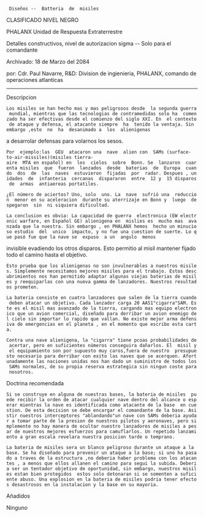 ` Diseños --  Batteria  de  misiles`

CLASIFICADO NIVEL NEGRO

PHALANX Unidad de Respuesta Extraterrestre

Detalles constructivos, nivel de autorizacion sigma -- Solo para el
comandante

Archivado: 18 de Marzo del 2084

por: Cdr. Paul Navarre, R&D: Division de ingienieria, PHALANX, comando
de operaciones atlanticas

------------------------------------------------------------------------

Descripcion

`Los misiles se han hecho mas y mas peligrosos desde  la segunda guerra mundial, mientras que las tecnologias de contramedidas solo ha  comenzado ha ser efectivas desde el comienzo del siglo XXI. En  el contexto de ataque y defensa, el atacante siempre  ha  tenido la ventaja. Sin embargo ,esto  no  ha  desanimado a  los  alienigenas`

a desarrolar defensas para volarnos los sesos.

`Por  ejemplo:las  GEU  atacaron una  nave  alien con  SAMs (surface-to-air-missiles)(misiles tierra-aire  MTA en español) en  los  cielos  sobre  Bonn. Se  lanzaron  cuarenta misiles  que  fueron  lanzados  desde  baterias  de  Europa  cuando  dos  de  las  naves  estuvieron  fijadas  por  radar. Despues , unidades  de  infanteria  cercanas  dispararon  entre  12 y  15 disparos de  armas  antiaereas portatiles.`

`¿El número de aciertos? Uno, solo  uno. La  nave  sufrió una  reduccion  menor en su aceleracion  durante su aterrizaje en Bonn y  luego  despegaron  sin  ni siquiera dificultad.`

`La conclusion es obvia: La capacidad de guerra  electronica (EW electronic warfare, en Español GE) alienigena en  mislies es  mucho mas  avanzada que la nuestra. Sin embargo , en PHALANX hemos  hecho un minucioso estudio  del  unico  impacto, y no fue una cuestion de suerte. Lo que pasó fue que la nave se  expuso  a un  angulo  menos`

invisible evadiendo los otros disparos. Esto permitio al misil mantener
fijado todo el camino hasta el objetivo.

`Esto prueba que los alienigenas no son invulnerables a nuestros misiles. Simplemente necesitamos mejores misiles para el trabajo. Estos descubrimientos nos han permitido adaptar algunas viejas baterias de misiles y reequiparlas con una nueva gamma de lanzadores. Nuestros resultados prometen.`

`La bateria consiste en cuatro lanzadores que salen de la tierra cuando deben atacar un objetivo. Cada lanzador carga 20 AA51"cigarra"SAM. Este es el misil mas avanzado de la tierra, cargando mas equipo electronico que un avion comercial, diseñado para derribar un avion enemigo del cielo sin importar lo rapido que vallan. No existe mejor arma defensiva de emergencias en el planeta , en el momento que escribo esta carta.`

`Contra una nave alienigena, la "cigarra" tiene pcoas probabilidades de acertar, pero en suficientes números conseguira dañarlos. El  misil y el equipamiento son por supuesto muy caros,fuera de nuestro  presupuesto necesario para derribar con exito las naves que se acerquen. Afortunadamente las naciones unidas nos han dado un suministro de todos los SAMs normales, de su propia reserva estrategica sin ningun coste para nosotros.`

Doctrina recomendada

`Si se construye en alguna de nuestras bases, la bateria de misiles  puede recibir la orden de atacar cualquier nave dentro del alcance o esperar mientras la nave es identificada como atacante de la base  en cuestion. De esta decision se debe encargar el comandante de la base. Asistir nuestros interceptores "ablandando"un nave con SAMs deberia ayudar a tomar parte de la presion de nuestros pilotos y aeronaves, pero simplemente no hay manera de ocultar nuestro lanzadores de misiles a pesar de nuestros mejores esfuerzos para camuflarlos. Un repetido lanzamiento a gran escala revelara nuestra posicion tarde o temprano.`

`La bateria de misiles sera un blanco peligroso durante un ataque a la base. Se ha diseñado para prevenir un ataque a la base; si uno ha pasado a traves de la estructura ,no deberia haber problema con los atacantes , a menos que ellos allanen el camino para segui la subida. Deberia ser un tentador objetivo de oportunidad, sin embargo, nuestros misiles estan bien protegidos  estos solo detonaran si se somenten a suficiente abuso. Una explosion en la bateria de misiles podria tener efectos desastrosos en la instalacion y la base en su mayoria.`

Añadidos

Ninguno